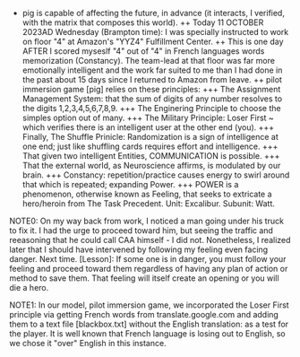 - pig is capable of affecting the future, in advance (it interacts, I verified, with the matrix that composes this world). 
++ Today 11 OCTOBER 2023AD Wednesday (Brampton time): I was specially instructed to work on floor "4" at Amazon's "YYZ4" Fulfillment Center. 
++ This is one day AFTER I scored myseslf "4" out of "4" in French languages words memorization (Constancy). The team-lead 
at that floor was far more emotionally intelligent and the work far suited to me than I had done in the past about 15 days since I returned to Amazon from leave.
++ pilot immersion game [pig] relies on these principles:
+++ The Assignment Management System: that the sum of digits of any number resolves to the digits 1,2,3,4,5,6,7,8,9.
+++ The Enginering Principle to choose the simples option out of many.
+++ The Military Principle: Loser First ~ which verifies there is an intelligent user at the other end (you).
+++ Finally, The Shuffle Prinicle: Randomization is a sign of intelligence at one end; just like shuffling cards requires 
effort and intelligence.
+++ That given two intelligent Entities, COMMUNICATION is possible.
+++ That the external world, as Neuroscience affirms, is modulated by our brain. 
+++ Constancy: repetition/practice causes energy to swirl around that which is repeated; expanding Power.
+++ POWER is a phenomenon, otherwise known as Feeling, that seeks to extricate a hero/heroin from The Task Precedent. 
Unit: Excalibur. Subunit: Watt.

NOTE0: On my way back from work, I noticed a man going under his truck to fix it. I had the urge to proceed toward him, 
but seeing the traffic and reeasoning that he could call CAA himself - I did not. Nonetheless, I realized later that 
I should have intervened by following my feeling even facing danger. Next time.
[Lesson]: If some one is in danger, you must follow your feeling and proceed toward them regardless of having any plan of action or method to save them. That feeling will itself create an opening or you will die a hero.
  
NOTE1: In our model, pilot immersion game, we incorporated the Loser First principle via getting French words from translate.google.com and adding them to a text file [blackbox.txt] without the English translation: as a test for the 
player. It is well known that French language is losing out to English, so we chose it "over" English in this 
instance.